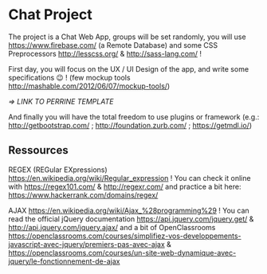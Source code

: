 # Chat Project

The project is a Chat Web App, groups will be set randomly, you will use https://www.firebase.com/ (a Remote Database) and some CSS Preprocessors http://lesscss.org/ & http://sass-lang.com/ !

First day, you will focus on the UX / UI Design of the app, and write some specifications :wink: ! (few mockup tools http://mashable.com/2012/06/07/mockup-tools/)

_=> LINK TO PERRINE TEMPLATE_

And finally you will have the total freedom to use plugins or framework (e.g.: http://getbootstrap.com/ ; http://foundation.zurb.com/ ; https://getmdl.io/)

## Ressources

REGEX (REGular EXpressions) https://en.wikipedia.org/wiki/Regular_expression ! You can check it online with https://regex101.com/ & http://regexr.com/ and practice a bit here: https://www.hackerrank.com/domains/regex/

AJAX https://en.wikipedia.org/wiki/Ajax_%28programming%29 ! You can read the official jQuery documentation https://api.jquery.com/jquery.get/ & http://api.jquery.com/jquery.ajax/ and a bit of OpenClassrooms https://openclassrooms.com/courses/simplifiez-vos-developpements-javascript-avec-jquery/premiers-pas-avec-ajax & https://openclassrooms.com/courses/un-site-web-dynamique-avec-jquery/le-fonctionnement-de-ajax
